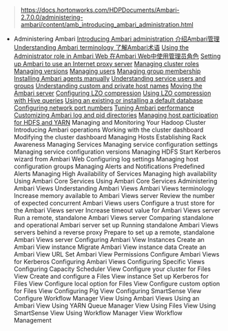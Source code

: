 > https://docs.hortonworks.com/HDPDocuments/Ambari-2.7.0.0/administering-ambari/content/amb_introducing_ambari_administration.html



- Administering Ambari
  [Introducing Ambari administration 介绍Ambari管理](amb_introducing_ambari_administration.md)
  [Understanding Ambari terminology 了解Ambari术语](amb_understanding_ambari_terminology.md)
  [Using the Administrator role in Ambari Web 在Ambari Web中使用管理员角色](amb_using_ambari_admin_role_ambari_web.md)
  [Setting up Ambari to use an Internet proxy server](amb_setting_up_ambari_to_use_an_internet_proxy_server.md)
  [Managing cluster roles](amb_managing_cluster_roles.md)
  [Managing versions]()
  [Managing users]()
  [Managing group membership]()
  [Installing Ambari agents manually]()
  [Understanding service users and groups]()
  [Understanding custom and private host names]()
  [Moving the Ambari server]()
  [Configuring LZO compression]()
  [Using LZO compression with Hive queries]()
  [Using an existing or installing a default database]()
  [Configuring network port numbers]()
  [Tuning Ambari performance]()
  [Customizing Ambari log and pid directories]()
  [Managing host participation for HDFS and YARN]()
Managing and Monitoring Your Hadoop Cluster
  Introducing Ambari operations
  Working with the cluster dashboard
  Modifying the cluster dashboard
  Managing Hosts
  Establishing Rack Awareness
  Managing Services
  Managing service configuration settings
  Managing service configuration versions
  Managing HDFS
  Start Kerberos wizard from Ambari Web
  Configuring log settings
  Managing host configuration groups
  Managing Alerts and Notifications
  Predefined Alerts
Managing High Availability of Services
Managing high availability
  Using Ambari Core Services
  Using Ambari Core Services
Administering Ambari Views
Understanding Ambari Views
Ambari Views terminology
  Increase memory available to Ambari Views server
  Review the number of expected concurrent Ambari Views users
  Configure a trust store for the Ambari Views server
  Increase timeout value for Ambari Views server
  Run a remote, standalone Ambari Views server
  Comparing standalone and operational Ambari server set up
  Running standalone Ambari Views servers behind a reverse proxy
  Prepare to set up a remote, standalone Ambari Views server
  Configuring Ambari View Instances
  Create an Ambari View instance
  Migrate Ambari View instance data
  Create an Ambari View URL
  Set Ambari View Permissions
  Configure Ambari Views for Kerberos
  Configuring Ambari Views
  Configuring Specific Views
  Configuring Capacity Scheduler View
  Configure your cluster for Files View
  Create and configure a Files View instance
  Set up Kerberos for Files View
  Configure local option for Files View
  Configure custom option for Files View
  Configuring Pig View
  Configuring SmartSense View
  Configure Workflow Manager View
  Using Ambari Views
  Using an Ambari View
  Using YARN Queue Manager View
  Using Files View
  Using SmartSense View
  Using Workflow Manager View
  Workflow Management
